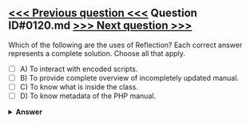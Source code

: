 [<<< Previous question <<<](0119.md)   Question ID#0120.md   [>>> Next question >>>](0121.md)
---

Which of the following are the uses of Reflection?  Each correct answer represents a complete solution. Choose all that apply.

- [ ] A) To interact with encoded scripts.
- [ ] B) To provide complete overview of incompletely updated manual.
- [ ] C) To know what is inside the class.
- [ ] D) To know metadata of the PHP manual.

<details><summary><b>Answer</b></summary>
<p>
  Answer: <strong>A, B, C</strong>
</p>
</details>
